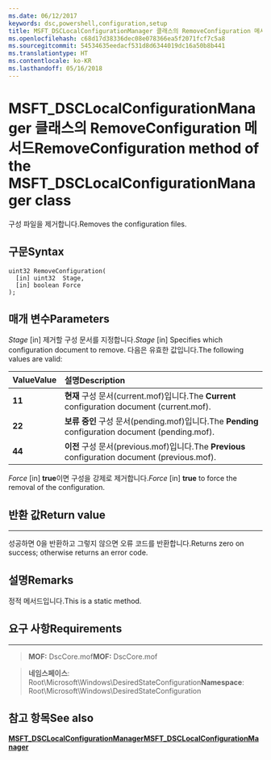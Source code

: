 ```yaml
---
ms.date: 06/12/2017
keywords: dsc,powershell,configuration,setup
title: MSFT_DSCLocalConfigurationManager 클래스의 RemoveConfiguration 메서드
ms.openlocfilehash: c68d17d38336dec08e078366ea5f2071fcf7c5a8
ms.sourcegitcommit: 54534635eedacf531d8d6344019dc16a50b8b441
ms.translationtype: HT
ms.contentlocale: ko-KR
ms.lasthandoff: 05/16/2018
---
```

# <a name="removeconfiguration-method-of-the-msftdsclocalconfigurationmanager-class"></a><span data-ttu-id="308fe-103">MSFT_DSCLocalConfigurationManager 클래스의 RemoveConfiguration 메서드</span><span class="sxs-lookup"><span data-stu-id="308fe-103">RemoveConfiguration method of the MSFT_DSCLocalConfigurationManager class</span></span>

<span data-ttu-id="308fe-104">구성 파일을 제거합니다.</span><span class="sxs-lookup"><span data-stu-id="308fe-104">Removes the configuration files.</span></span>

<a name="syntax"></a><span data-ttu-id="308fe-105">구문</span><span class="sxs-lookup"><span data-stu-id="308fe-105">Syntax</span></span>
------

```mof
uint32 RemoveConfiguration(
  [in] uint32  Stage,
  [in] boolean Force
);
```

<a name="parameters"></a><span data-ttu-id="308fe-106">매개 변수</span><span class="sxs-lookup"><span data-stu-id="308fe-106">Parameters</span></span>
----------

<span data-ttu-id="308fe-107">*Stage* \[in\] 제거할 구성 문서를 지정합니다.</span><span class="sxs-lookup"><span data-stu-id="308fe-107">*Stage* \[in\] Specifies which configuration document to remove.</span></span> <span data-ttu-id="308fe-108">다음은 유효한 값입니다.</span><span class="sxs-lookup"><span data-stu-id="308fe-108">The following values are valid:</span></span>

|<span data-ttu-id="308fe-109">Value</span><span class="sxs-lookup"><span data-stu-id="308fe-109">Value</span></span> |<span data-ttu-id="308fe-110">설명</span><span class="sxs-lookup"><span data-stu-id="308fe-110">Description</span></span> |
|:--- |:---|
|<span data-ttu-id="308fe-111">**1**</span><span class="sxs-lookup"><span data-stu-id="308fe-111">**1**</span></span> | <span data-ttu-id="308fe-112">**현재** 구성 문서(current.mof)입니다.</span><span class="sxs-lookup"><span data-stu-id="308fe-112">The **Current** configuration document (current.mof).</span></span> |
|<span data-ttu-id="308fe-113">**2**</span><span class="sxs-lookup"><span data-stu-id="308fe-113">**2**</span></span> | <span data-ttu-id="308fe-114">**보류 중인** 구성 문서(pending.mof)입니다.</span><span class="sxs-lookup"><span data-stu-id="308fe-114">The **Pending** configuration document (pending.mof).</span></span>  |
|<span data-ttu-id="308fe-115">**4**</span><span class="sxs-lookup"><span data-stu-id="308fe-115">**4**</span></span> | <span data-ttu-id="308fe-116">**이전** 구성 문서(previous.mof)입니다.</span><span class="sxs-lookup"><span data-stu-id="308fe-116">The **Previous** configuration document (previous.mof).</span></span> |

<span data-ttu-id="308fe-117">*Force* \[in\] **true**이면 구성을 강제로 제거합니다.</span><span class="sxs-lookup"><span data-stu-id="308fe-117">*Force* \[in\] **true** to force the removal of the configuration.</span></span>

## <a name="return-value"></a><span data-ttu-id="308fe-118">반환 값</span><span class="sxs-lookup"><span data-stu-id="308fe-118">Return value</span></span>
------------

<span data-ttu-id="308fe-119">성공하면 0을 반환하고 그렇지 않으면 오류 코드를 반환합니다.</span><span class="sxs-lookup"><span data-stu-id="308fe-119">Returns zero on success; otherwise returns an error code.</span></span>

## <a name="remarks"></a><span data-ttu-id="308fe-120">설명</span><span class="sxs-lookup"><span data-stu-id="308fe-120">Remarks</span></span>

<span data-ttu-id="308fe-121">정적 메서드입니다.</span><span class="sxs-lookup"><span data-stu-id="308fe-121">This is a static method.</span></span>

## <a name="requirements"></a><span data-ttu-id="308fe-122">요구 사항</span><span class="sxs-lookup"><span data-stu-id="308fe-122">Requirements</span></span>
------------
><span data-ttu-id="308fe-123">**MOF:** DscCore.mof</span><span class="sxs-lookup"><span data-stu-id="308fe-123">**MOF:** DscCore.mof</span></span>

><span data-ttu-id="308fe-124">**네임스페이스**: Root\Microsoft\Windows\DesiredStateConfiguration</span><span class="sxs-lookup"><span data-stu-id="308fe-124">**Namespace**: Root\Microsoft\Windows\DesiredStateConfiguration</span></span>


## <a name="see-also"></a><span data-ttu-id="308fe-125">참고 항목</span><span class="sxs-lookup"><span data-stu-id="308fe-125">See also</span></span>


[<span data-ttu-id="308fe-126">**MSFT_DSCLocalConfigurationManager**</span><span class="sxs-lookup"><span data-stu-id="308fe-126">**MSFT_DSCLocalConfigurationManager**</span></span>](msft-dsclocalconfigurationmanager.md)